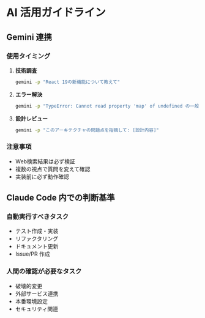 # AI 活用ガイドライン

## Gemini 連携

### 使用タイミング
1. **技術調査**
   ```bash
   gemini -p "React 19の新機能について教えて"
   ```

2. **エラー解決**
   ```bash
   gemini -p "TypeError: Cannot read property 'map' of undefined の一般的な原因は？"
   ```

3. **設計レビュー**
   ```bash
   gemini -p "このアーキテクチャの問題点を指摘して: [設計内容]"
   ```

### 注意事項
- Web検索結果は必ず検証
- 複数の視点で質問を変えて確認
- 実装前に必ず動作確認

## Claude Code 内での判断基準

### 自動実行すべきタスク
- テスト作成・実装
- リファクタリング
- ドキュメント更新
- Issue/PR 作成

### 人間の確認が必要なタスク
- 破壊的変更
- 外部サービス連携
- 本番環境設定
- セキュリティ関連
